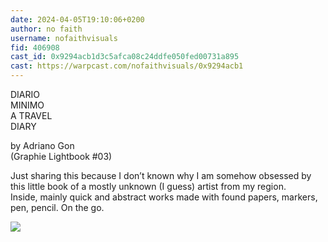 ```yaml
---
date: 2024-04-05T19:10:06+0200
author: no faith
username: nofaithvisuals
fid: 406908
cast_id: 0x9294acb1d3c5afca08c24ddfe050fed00731a895
cast: https://warpcast.com/nofaithvisuals/0x9294acb1
---
```

DIARIO  
MINIMO  
A TRAVEL  
DIARY   
  
by Adriano Gon  
(Graphie Lightbook #03)  
  
Just sharing this because I don’t known why I am somehow obsessed by this little book of a mostly unknown (I guess) artist from my region.  
Inside, mainly quick and abstract works made with found papers, markers, pen, pencil. On the go.  

![](https://imagedelivery.net/BXluQx4ige9GuW0Ia56BHw/3d8326fd-85f4-47a3-7e96-bf6a780ae000/original)